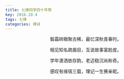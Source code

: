 ```yaml
---
title: 七律同学四十年聚
key: 2016.10.4
tags: 七律
categories: 律诗
---
```


<p align="center">鬓霜转眼聚古稀，最忆深秋青春时。
</p>
<p align="center">相见知名疏眉目，互说故事富脸皮。
</p>
<p align="center">学年潇洒依存韵，老迈稳沉尚称奇。
</p>
<p align="center">感叹有缘宿三载，理记一生赛亲昵。
</p>
<p align="center"></br>
</p>
